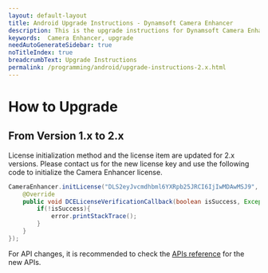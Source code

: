 ```yaml
---
layout: default-layout
title: Android Upgrade Instructions - Dynamsoft Camera Enhancer
description: This is the upgrade instructions for Dynamsoft Camera Enhancer Android edition.
keywords:  Camera Enhancer, upgrade
needAutoGenerateSidebar: true
noTitleIndex: true
breadcrumbText: Upgrade Instructions
permalink: /programming/android/upgrade-instructions-2.x.html
---
```


# How to Upgrade

## From Version 1.x to 2.x

License initialization method and the license item are updated for 2.x versions. Please contact us for the new license key and use the following code to initialize the Camera Enhancer license.

```java
CameraEnhancer.initLicense("DLS2eyJvcmdhbml6YXRpb25JRCI6IjIwMDAwMSJ9", new DCELicenseVerificationListener() {
    @Override
    public void DCELicenseVerificationCallback(boolean isSuccess, Exception error) {
        if(!isSuccess){
            error.printStackTrace();
        }
    }
});
```

For API changes, it is recommended to check the [APIs reference](api-reference.md) for the new APIs.

